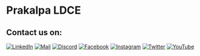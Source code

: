 # Prakalpa LDCE

## Contact us on:

[![LinkedIn](https://img.shields.io/badge/LinkedIn-0077B5?style=for-the-badge&logo=linkedin&logoColor=white)](https://www.linkedin.com/company/prakalpa-ldce/)
[![Mail](https://img.shields.io/badge/Gmail-D14836?style=for-the-badge&logo=gmail&logoColor=white)](https://mail.google.com/mail/prakalpa@ldce.ac.in)
[![Discord](https://img.shields.io/badge/Discord-5865F2?style=for-the-badge&logo=discord&logoColor=white)](https://discord.gg/PnmYkBH6Nu)
[![Facebook](https://img.shields.io/badge/Facebook-1877F2?style=for-the-badge&logo=facebook&logoColor=white)](https://www.facebook.com/ldce1prakalpa/)
[![Instagram](https://img.shields.io/badge/Instagram-E4405F?style=for-the-badge&logo=instagram&logoColor=white)](https://instagram.com/ldce_prakalpa?utm_medium=copy_link)
[![Twitter](https://img.shields.io/badge/Twitter-1DA1F2?style=for-the-badge&logo=twitter&logoColor=white)](https://twitter.com/ldce_prakalpa?t=wzbY8GKEpwhN0Dp5J_wl6w&s=08)
[![YouTube](https://img.shields.io/badge/YouTube-FF0000?style=for-the-badge&logo=youtube&logoColor=white)](https://youtube.com/channel/UCHP_1nqGne-uwDtsRWrvOMA)
